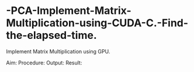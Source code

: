 # -PCA-Implement-Matrix-Multiplication-using-CUDA-C.-Find-the-elapsed-time.
Implement Matrix Multiplication using GPU.

Aim:
Procedure:
Output:
Result:

